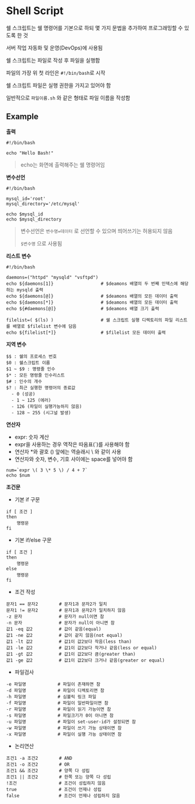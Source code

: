 # Shell Script

쉘 스크립트는 쉘 명령어를 기본으로 하되 몇 가지 문법을 추가하여 프로그래밍할 수 있도록 한 것

서버 작업 자동화 및 운영(DevOps)에 사용됨

쉘 스크립트는 파일로 작성 후 파일을 실행함

파일의 가장 위 첫 라인은 `#!/bin/bash`로 시작

쉘 스크립트 파일은 실행 권한을 가지고 있어야 함

일반적으로 `파일이름.sh` 와 같은 형태로 파일 이름을 작성함



## Example

**출력**

```shell
#!/bin/bash

echo "Hello Bash!"
```

> echo는 화면에 출력해주는 쉘 명령어임



**변수선언**

```shell
#!/bin/bash

mysql_id='root'
mysql_directory='/etc/mysql'

echo $mysql_id
echo $mysql_directory
```

> 변수선언은 `변수명=데이터` 로 선언할 수 있으며 띄어쓰기는 허용되지 않음
>
> `$변수명` 으로 사용됨



**리스트 변수**

```shell
#!/bin/bash

daemons=("httpd" "mysqld" "vsftpd")
echo ${daemons[1]}                  # $deamons 배열의 두 번째 인덱스에 해당하는 mysqld 출력
echo ${daemons[@]}                  # $deamons 배열의 모든 데이터 출력
echo ${daemons[*]}                  # $deamons 배열의 모든 데이터 출력
echo ${#daemons[@]}                 # $deamons 배열 크기 출력

filelist=( $(ls) )                  # 쉘 스크립트 실행 디렉토리의 파일 리스트를 배열로 $filelist 변수에 담음
echo ${filelist[*]}                 # $filelist 모든 데이터 출력
```



**지역 변수**

```
$$ : 쉘의 프로세스 번호
$0 : 쉘스크립트 이름
$1 ~ $9 : 명령줄 인수
$* : 모든 명령줄 인수리스트
$# : 인수의 개수
$? : 최근 실행한 명령어의 종료값
  - 0 (성공)
  - 1 ~ 125 (에러)
  - 126 (파일이 실행가능하지 않음)
  - 128 ~ 255 (시그널 발생)
```



**연산자**

- expr: 숫자 계산
- expr을 사용하는 경우 역작은 따옴표(`)를 사용해야 함
- 연산자 *와 괄호 () 앞에는 역슬래시 \ 와 같이 사용
- 연산자와 숫자, 변수, 기호 사이에는 space를 넣어야 함

```shell
num=`expr \( 3 \* 5 \) / 4 + 7`
echo $num
```



**조건문**

- 기본 if 구문

```
if [ 조건 ]
then
	명령문
fi
```

- 기본 if/else 구문

```
if [ 조건 ]
then
	명령문
else
	명령문
fi
```

- 조건 작성

```
문자1 == 문자2        # 문자1과 문자2가 일치
문자1 != 문자2        # 문자1과 문자2가 일치하지 않음
-z 문자              # 문자가 null이면 참
-n 문자              # 문자가 null이 아니면 참
값1 -eq 값2          # 값이 같음(equal)
값1 -ne 값2          # 값이 같지 않음(not equal)
값1 -lt 값2          # 값1이 값2보다 작음(less than)
값1 -le 값2          # 값1이 값2보다 작거나 같음(less or equal)
값1 -gt 값2          # 값1이 값2보다 큼(greater than)
값1 -ge 값2          # 값1이 값2보다 크거나 같음(greater or equal)
```

- 파일검사

```
-e 파일명            # 파일이 존재하면 참
-d 파일명            # 파일이 디렉토리면 참
-h 파일명            # 심볼릭 링크 파일
-f 파일명            # 파일이 일반파일이면 참
-r 파일명            # 파일이 읽기 가능이면 참
-s 파일명            # 파일크기가 0이 아니면 참
-u 파일명            # 파일이 set-user-id가 설정되면 참
-w 파일명            # 파일이 쓰기 가능 상태이면 참
-x 파일명            # 파일이 실행 가능 상태이면 참
```

- 논리연산

```
조건1 -a 조건2        # AND
조건1 -o 조건2        # OR
조건1 && 조건2        # 양쪽 다 성립
조건1 || 조건2        # 한쪽 또는 양쪽 다 성립
!조건                # 조건이 성립하지 않음
true                # 조건이 언제나 성립
false               # 조건이 언제나 성립하지 않음
```

